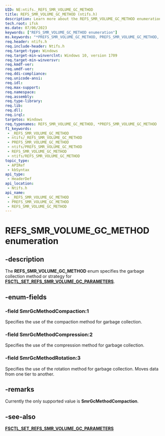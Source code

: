 ```yaml
---
UID: NE:ntifs._REFS_SMR_VOLUME_GC_METHOD
title: REFS_SMR_VOLUME_GC_METHOD (ntifs.h)
description: Learn more about the REFS_SMR_VOLUME_GC_METHOD enumeration.
tech.root: ifsk
ms.date: 07/06/2023
keywords: ["REFS_SMR_VOLUME_GC_METHOD enumeration"]
ms.keywords: "*PREFS_SMR_VOLUME_GC_METHOD, PREFS_SMR_VOLUME_GC_METHOD, REFS_SMR_VOLUME_GC_METHOD, SmrGcMethodCompaction, SmrGcMethodCompression, SmrGcMethodRotation, _REFS_SMR_VOLUME_GC_METHOD, ifsk.refs_smr_volume_gc_method, ntifs/PREFS_SMR_VOLUME_GC_METHOD, ntifs/REFS_SMR_VOLUME_GC_METHOD, ntifs/SmrGcMethodCompaction, ntifs/SmrGcMethodCompression, ntifs/SmrGcMethodRotation"
req.header: ntifs.h
req.include-header: Ntifs.h
req.target-type: Windows
req.target-min-winverclnt: Windows 10, version 1709
req.target-min-winversvr: 
req.kmdf-ver: 
req.umdf-ver: 
req.ddi-compliance: 
req.unicode-ansi: 
req.idl: 
req.max-support: 
req.namespace: 
req.assembly: 
req.type-library: 
req.lib: 
req.dll: 
req.irql: 
targetos: Windows
req.typenames: REFS_SMR_VOLUME_GC_METHOD, *PREFS_SMR_VOLUME_GC_METHOD
f1_keywords:
 - _REFS_SMR_VOLUME_GC_METHOD
 - ntifs/_REFS_SMR_VOLUME_GC_METHOD
 - PREFS_SMR_VOLUME_GC_METHOD
 - ntifs/PREFS_SMR_VOLUME_GC_METHOD
 - REFS_SMR_VOLUME_GC_METHOD
 - ntifs/REFS_SMR_VOLUME_GC_METHOD
topic_type:
 - APIRef
 - kbSyntax
api_type:
 - HeaderDef
api_location:
 - Ntifs.h
api_name:
 - _REFS_SMR_VOLUME_GC_METHOD
 - PREFS_SMR_VOLUME_GC_METHOD
 - REFS_SMR_VOLUME_GC_METHOD
---
```


# REFS_SMR_VOLUME_GC_METHOD enumeration

## -description

The **REFS_SMR_VOLUME_GC_METHOD** enum specifies the garbage collection method or strategy for [**FSCTL_SET_REFS_SMR_VOLUME_GC_PARAMETERS**](/windows-hardware/drivers/ifs/fsctl-set-refs-smr-volume-gc-parameters).

## -enum-fields

### -field SmrGcMethodCompaction:1

Specifies the use of the compaction method for garbage collection.

### -field SmrGcMethodCompression:2

Specifies the use of the compression method for garbage collection.

### -field SmrGcMethodRotation:3

Specifies the use of the rotation method for garbage collection. Moves data from one tier to another.

## -remarks

Currently the only supported value  is **SmrGcMethodCompaction**.

## -see-also

[**FSCTL_SET_REFS_SMR_VOLUME_GC_PARAMETERS**](/windows-hardware/drivers/ifs/fsctl-set-refs-smr-volume-gc-parameters)
